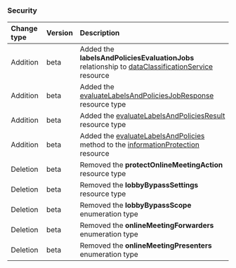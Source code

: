 ### Security

| **Change type** | **Version** | **Description** |
|:---|:---|:---|
|Addition|beta|Added the **labelsAndPoliciesEvaluationJobs** relationship to [dataClassificationService](https://docs.microsoft.com/en-us/graph/api/resources/dataClassificationService?view=graph-rest-beta) resource|
|Addition|beta|Added the [evaluateLabelsAndPoliciesJobResponse](https://docs.microsoft.com/en-us/graph/api/resources/evaluateLabelsAndPoliciesJobResponse?view=graph-rest-beta) resource type|
|Addition|beta|Added the [evaluateLabelsAndPoliciesResult](https://docs.microsoft.com/en-us/graph/api/resources/evaluateLabelsAndPoliciesResult?view=graph-rest-beta) resource type|
|Addition|beta|Added the [evaluateLabelsAndPolicies](https://docs.microsoft.com/en-us/graph/api/informationProtection-evaluateLabelsAndPolicies?view=graph-rest-beta) method to the [informationProtection](https://docs.microsoft.com/en-us/graph/api/resources/informationProtection?view=graph-rest-beta) resource|
|Deletion|beta|Removed the **protectOnlineMeetingAction** resource type|
|Deletion|beta|Removed the **lobbyBypassSettings** resource type|
|Deletion|beta|Removed the **lobbyBypassScope** enumeration type|
|Deletion|beta|Removed the **onlineMeetingForwarders** enumeration type|
|Deletion|beta|Removed the **onlineMeetingPresenters** enumeration type|
